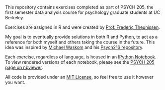 This repository contains exercises completed as part of PSYCH 205, the first semester data analysis course for psychology graduate students at UC Berkeley.

Exercises are assigned in R and were created by [Prof. Frederic Theunissen](http://theunissen.berkeley.edu/).

My goal is to eventually provide solutions in both R and Python, to act as a reference for both myself and others taking the course in the future. This idea was inspired by [Michael Waskom](http://stanford.edu/~mwaskom/) and his [Psych216 repository](https://github.com/mwaskom/Psych216).

Each exercise, regardless of language, is housed in an [IPython Notebook](http://ipython.org/notebook.html). To view rendered versions of each notebook, please see the [PSYCH 205 page on nbviewer](http://nbviewer.ipython.org/github/danlurie/psych_205/tree/master/).

All code is provided under an [MIT License](http://opensource.org/licenses/MIT), so feel free to use it however you want.
